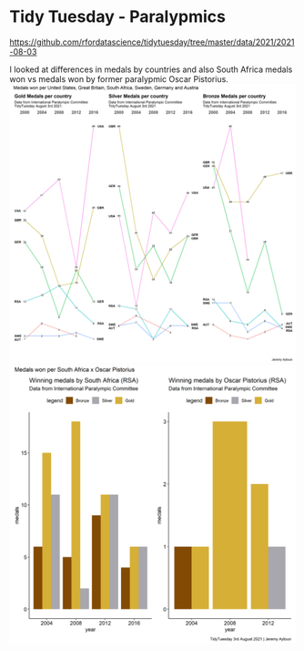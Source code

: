 # Tidy Tuesday - Paralypmics

https://github.com/rfordatascience/tidytuesday/tree/master/data/2021/2021-08-03

I looked at differences in medals by countries and also South Africa medals won vs medals won by former paralypmic Oscar Pistorius. 
![](https://github.com/jezzaayt/TidyTuesdays/blob/main/2021/2021-08-03/medals_slope.png)
![](https://github.com/jezzaayt/TidyTuesdays/blob/main/2021/2021-08-03/RSA_medals_x_oscar.png)
